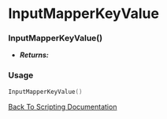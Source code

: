 # InputMapperKeyValue

### InputMapperKeyValue()
- ***Returns:*** 

### Usage

```Lua
InputMapperKeyValue()
```


[Back To Scripting Documentation](../README.md)
